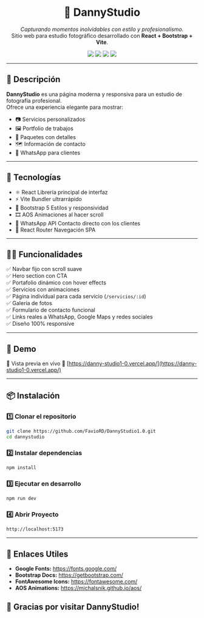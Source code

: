 <h1 align="center">📸 DannyStudio</h1>

<p align="center">
  <em>Capturando momentos inolvidables con estilo y profesionalismo.</em><br />
  Sitio web para estudio fotográfico desarrollado con <strong>React + Bootstrap + Vite</strong>.
</p>

<p align="center">
  <img src="https://img.shields.io/badge/React-18-blue?logo=react" />
  <img src="https://img.shields.io/badge/Vite-6-purple?logo=vite" />
  <img src="https://img.shields.io/badge/Bootstrap-5.3-blueviolet?logo=bootstrap" />
  <img src="https://img.shields.io/badge/Responsive-Yes-brightgreen?logo=css3" />
</p>

---

## 🧩 Descripción

**DannyStudio** es una página moderna y responsiva para un estudio de fotografía profesional.  
Ofrece una experiencia elegante para mostrar:

- 📷 Servicios personalizados
- 🖼️ Portfolio de trabajos
- 🧾 Paquetes con detalles
- 🗺️ Información de contacto
- 💬 WhatsApp para clientes

---


## 🔧 Tecnologías
- ⚛️ React	Librería principal de interfaz
- ⚡ Vite	Bundler ultrarrápido
- 🎨 Bootstrap 5	Estilos y responsividad
- 🎞️ AOS	Animaciones al hacer scroll
- 💬 WhatsApp API	Contacto directo con los clientes
- 📁 React Router	Navegación SPA

---

## 🧑‍💻 Funcionalidades

✅ Navbar fijo con scroll suave  
✅ Hero section con CTA  
✅ Portafolio dinámico con hover effects  
✅ Servicios con animaciones  
✅ Página individual para cada servicio (`/servicios/:id`)  
✅ Galería de fotos  
✅ Formulario de contacto funcional  
✅ Links reales a WhatsApp, Google Maps y redes sociales  
✅ Diseño 100% responsive  

---

## 🚀 Demo

📍 Vista previa en vivo
🔗 [https://danny-studio1-0.vercel.app/](https://danny-studio1-0.vercel.app/)

---

## 📦 Instalación

### 1️⃣ Clonar el repositorio
```bash
git clone https://github.com/FavioRD/DannyStudio1.0.git
cd dannystudio
```

### 2️⃣ Instalar dependencias
```bash
npm install
```

### 3️⃣ Ejecutar en desarrollo
```bash
npm run dev
```

### 4️⃣ Abrir Proyecto
```bash
http://localhost:5173
```
---

## 🔗 Enlaces Utiles
- **Google Fonts:** https://fonts.google.com/
- **Bootstrap Docs:** https://getbootstrap.com/
- **FontAwesome Icons:** https://fontawesome.com/
- **AOS Animations:** https://michalsnik.github.io/aos/

## 🚀 **Gracias por visitar DannyStudio!**
